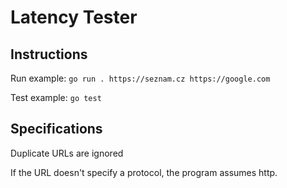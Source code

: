 # Latency Tester
## Instructions
Run example: `go run . https://seznam.cz https://google.com`

Test example: `go test`

## Specifications
Duplicate URLs are ignored

If the URL doesn't specify a protocol, the program assumes http.
